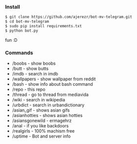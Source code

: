 ### Install
```sh
$ git clone https://github.com/ajerezr/bot-mv-telegram.git
$ cd bot-mv-telegram
$ sudo pip install requirements.txt
$ python bot.py
```
fun :D

### Commands
* /boobs - show boobs
* /butt - show butts
* /imdb - search in imdb
* /wallpapers - show wallpaper from reddit
* /bash <command> - show info about bash command
* /repo - this repo
* /thread - go to thread from mediavida
* /wiki - search in wikipedia
* /urbdict - search in urbandictionary
* /asian_gif - shows asian gifs
* /asianhotties - shows asian hotties
* /asiansgonewild - ermagehrz
* /anal - if you like backdoors
* /realgirls - 100% machism free
* /uptime - Bot and server info
